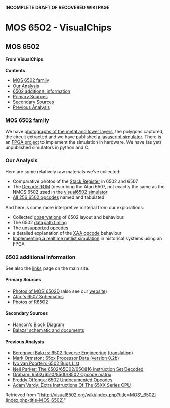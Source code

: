 **INCOMPLETE DRAFT OF RECOVERED WIKI PAGE**

# MOS 6502 - VisualChips

## MOS 6502

#### From VisualChips
**Contents**

- [MOS 6502 family](#mos-6502-family)
- [Our Analysis](#our-analysis)
- [6502 additional information](#6502-additional-information)
- [Primary Sources](#primary-sources)
- [Secondary Sources](#secondary-sources)
- [Previous Analysis](#previous-analysis)

### MOS 6502 family

We have [photographs of the metal and lower layers](index.php-title-Photos_of_MOS_6502D), the polygons captured, the circuit extracted and we have published [a javascript simulator](http://visual6502.org/JSSim).  There is an [FPGA project](https://github.com/pmonta/FPGA-netlist-tools) to implement the simulation in hardware. We have (as yet) unpublished simulators in python and C.

### Our Analysis

Here are some relatively raw materials we've collected:

- Comparative photos of the [Stack Register](index.php-title-6502_Stack_Register_High_Bits) in 6502 and 6507
- The [Decode ROM](index.php-title-6507_Decode_ROM) (describing the Atari 6507, not exactly the same as the NMOS 6502 used in the [visual6502 simulator](http://visual6502.org/JSSim)
- [All 256 6502 opcodes](index.php-title-6502_all_256_Opcodes) named and tabulated

And here is some more interpretive material from our explorations:

- Collected [observations](index.php-title-6502Observations) of 6502 layout and behaviour.
- The 6502 [datapath timing](index.php-title-6502_datapath)
- The [unsupported opcodes](index.php-title-6502_Unsupported_Opcodes)
- a detailed explanation of the [XAA opcode](index.php-title-6502_Opcode_8B_~XAA~_ANE~) behaviour
- [Implementing a realtime netlist simulation](index.php-title-6502_-_simulating_in_real_time_on_an_FPGA) in historical systems using an FPGA

### 6502 additional information

See also the [links](http://visual6502.org/links.html) page on the main site.

#### Primary Sources

- [Photos of MOS 6502D](index.php-title-Photos_of_MOS_6502D) (also see our [website](http://visual6502.org/images/6502/index.html))
- [Atari's 6507 Schematics](index.php-title-Atari~27s_6507_Schematics)
- [Photos of R6502](index.php-title-Photos_of_R6502)

#### Secondary Sources

- [Hanson's Block Diagram](index.php-title-Hanson~27s_Block_Diagram)
- [Balazs' schematic and documents](index.php-title-Balazs~27_schematic_and_documents)

#### Previous Analysis

- [Beregnyei Balazs: 6502 Reverse Engineering](http://impulzus.sch.bme.hu/6502/letolt.php3) ([translation](http://www.downloads.reactivemicro.com/Public/Electronics/Reverse%!E(MISSING)ngineering/))
- [Mark Ormston: 65xx Processor Data (version 0.2b)](http://anyplatform.net/media/guides/cpus/65xx%!P(MISSING)rocessor%!D(MISSING)ata.txt)
- [Ivo van Poorten: 6502 Bugs List](http://www.textfiles.com/apple/6502.bugs.txt)
- [Neil Parker: The 6502/65C02/65C816 Instruction Set Decoded](http://www.llx.com/~nparker/a2/opcodes.html)
- [Graham: 6502/6510/8500/8502 Opcode matrix](http://www.oxyron.de/html/opcodes02.html)
- [Freddy Offenga: 6502 Undocumented Opcodes](http://members.chello.nl/taf.offenga/illopc31.txt)
- [Adam Vardy: Extra Instructions Of The 65XX Series CPU](http://www.zimmers.net/anonftp/pub/cbm/documents/chipdata/6502-NMOS.extra.opcodes)

Retrieved from "[http://visual6502.org/wiki/index.php?title=MOS\_6502](index.php-title-MOS_6502)"

